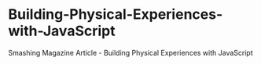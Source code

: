 # Building-Physical-Experiences-with-JavaScript
Smashing Magazine Article - Building Physical Experiences with JavaScript
